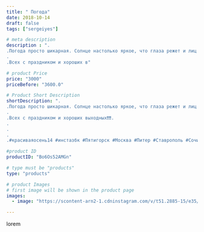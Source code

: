 ```yaml
---
title: " Погода"
date: 2018-10-14
draft: false
tags: ["sergeiyes"]

# meta description
description : ".
.Погода просто шикарная. Солнце настолько яркое, что глаза режет и лиц не видно. Но все равно хочется поделиться настроением.
.
.Всех с праздником и хороших в"

# product Price
price: "3000"
priceBefore: "3600.0"

# Product Short Description
shortDescription: ".
.Погода просто шикарная. Солнце настолько яркое, что глаза режет и лиц не видно. Но все равно хочется поделиться настроением.
.
.Всех с праздником и хороших выходных❗❗❗.
.
.
.
.#красиваяосень14 #инстазбк #Пятигорск #Москва #Питер #Ставрополь #Сочи #Симферополь #Севастополь #УФО #Анапа #Краснодар #Екатеринбург #Челябинск #Ессентуки #Кисловодск #бизнес  #gruppazahvata #крым #sergeystar #теберда #домбай"

#product ID
productID: "Bo6Os52AMGn"

# type must be "products"
type: "products"

# product Images
# first image will be shown in the product page
images:
  - image: "https://scontent-arn2-1.cdninstagram.com/v/t51.2885-15/e35/42494951_556082694847081_2992754250313869256_n.jpg?se=8&tp=1&_nc_ht=scontent-arn2-1.cdninstagram.com&_nc_cat=101&_nc_ohc=uZq33XD4BCsAX-V499D&ccb=7-4&oh=7af1bea866b37e9d381f213406bffe61&oe=60844FE1&_nc_sid=86f79a&ig_cache_key=MTg4OTg4NzY1MjA1Mjc3OTQzMQ%3D%3D.2-ccb7-4"

---
```

lorem

